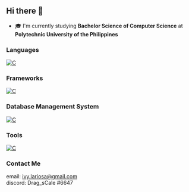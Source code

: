 ## Hi there 👋
- 🎓 I'm currently studying **Bachelor Science of Computer Science** at **Polytechnic University of the Philippines**

### Languages
[![C](https://skillicons.dev/icons?i=php,html,css,js,java,c,python)](https://skillicons.dev)

### Frameworks
[![C](https://skillicons.dev/icons?i=tailwind,bootstrap)](https://skillicons.dev)

### Database Management System
[![C](https://skillicons.dev/icons?i=mysql,postgres)](https://skillicons.dev)

### Tools
[![C](https://skillicons.dev/icons?i=vscode,eclipse,git)](https://skillicons.dev)

### Contact Me
email: ivy.lariosa@gmail.com  
discord: Drag_sCale #6647

<!--
**Aibi-Green/Aibi-Green** is a ✨ _special_ ✨ repository because its `README.md` (this file) appears on your GitHub profile.

Here are some ideas to get you started:

- 🔭 I’m currently working on ...
- 🌱 I’m currently learning ...
- 👯 I’m looking to collaborate on ...
- 🤔 I’m looking for help with ...
- 💬 Ask me about ...
- 📫 How to reach me: ...
- 😄 Pronouns: ...
- ⚡ Fun fact: ...
-->
